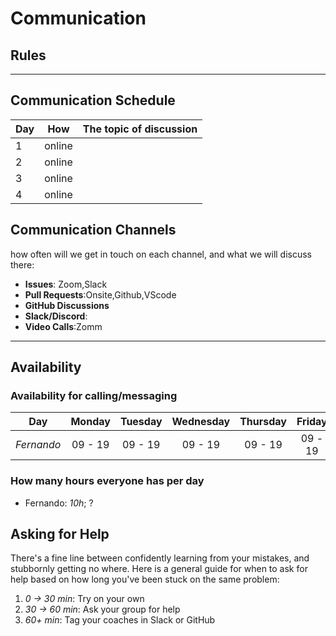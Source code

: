 # Communication

## Rules

---

## Communication Schedule

| Day |  How   | The topic of discussion |
| --- | :----: | ----------------------- |
| 1   | online |                         |
| 2   | online |                         |
| 3   | online |                         |
| 4   | online |                         |

## Communication Channels

how often will we get in touch on each channel, and what we will discuss there:

- **Issues**: Zoom,Slack
- **Pull Requests**:Onsite,Github,VScode
- **GitHub Discussions**
- **Slack/Discord**:
- **Video Calls**:Zomm

---

## Availability

### Availability for calling/messaging

| Day        | Monday  | Tuesday | Wednesday | Thursday | Friday  |
| ---------- | :-----: | :-----: | :-------: | :------: | :-----: |
| _Fernando_ | 09 - 19 | 09 - 19 |  09 - 19  | 09 - 19  | 09 - 19 |

### How many hours everyone has per day

- Fernando: _10h_; ?

## Asking for Help

There's a fine line between confidently learning from your mistakes, and
stubbornly getting no where. Here is a general guide for when to ask for help
based on how long you've been stuck on the same problem:

1. _0 -> 30 min_: Try on your own
2. _30 -> 60 min_: Ask your group for help
3. _60+ min_: Tag your coaches in Slack or GitHub
